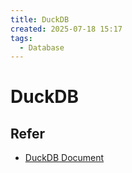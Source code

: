 ```yaml
---
title: DuckDB
created: 2025-07-18 15:17
tags:
  - Database
---
```



<!-- markdownlint-disable MD025 -->

# DuckDB

## Refer

- [DuckDB Document](https://duckdb.org/docs/stable/)
